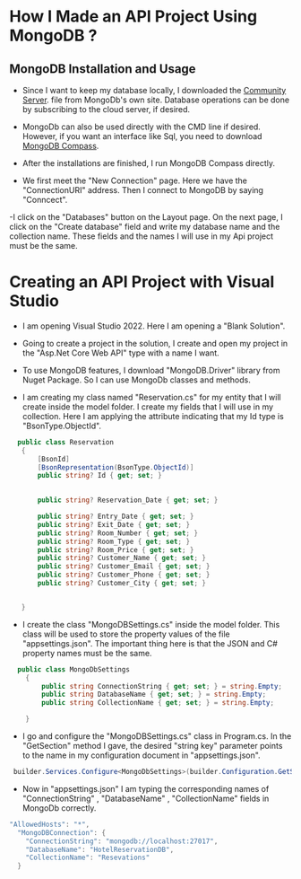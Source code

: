 # How I Made an API Project Using MongoDB ? 

## MongoDB Installation and Usage

- Since I want to keep my database locally, I downloaded the [Community Server](https://github.com/oguzhanKomcu/DATA_ACCESS/tree/master/DB_First). file from MongoDb's own site. Database operations can be done by subscribing to the cloud server, if desired.

- MongoDb can also be used directly with the CMD line if desired. However, if you want an interface like Sql, you need to download [ MongoDB Compass](https://github.com/oguzhanKomcu/DATA_ACCESS/tree/master/DB_First).

- After the installations are finished, I run MongoDB Compass directly.

- We first meet the "New Connection" page. Here we have the "ConnectionURI" address. Then I connect to MongoDB by saying "Conncect".

-I click on the "Databases" button on the Layout page. On the next page, I click on the "Create database" field and write my database name and the collection name. These fields and the names I will use in my Api project must be the same.

# Creating an API Project with Visual Studio 

- I am opening Visual Studio 2022. Here I am opening a "Blank Solution".

- Going to create a project in the solution, I create and open my project in the "Asp.Net Core Web API" type with a name I want.

- To use MongoDB features, I download "MongoDB.Driver" library from Nuget Package. So I can use MongoDb classes and methods.

- I am creating my class named "Reservation.cs" for my entity that I will create inside the model folder. I create my fields that I will use in my collection. Here I am applying the attribute indicating that my Id type is "BsonType.ObjectId".

 ```csharp
   public class Reservation
    {
        [BsonId]
        [BsonRepresentation(BsonType.ObjectId)]
        public string? Id { get; set; }
        

        public string? Reservation_Date { get; set; }

        public string? Entry_Date { get; set; }
        public string? Exit_Date { get; set; }
        public string? Room_Number { get; set; }
        public string? Room_Type { get; set; }
        public string? Room_Price { get; set; }
        public string? Customer_Name { get; set; }
        public string? Customer_Email { get; set; }
        public string? Customer_Phone { get; set; }
        public string? Customer_City { get; set; }


    }
```

- I create the class "MongoDBSettings.cs" inside the model folder. This class will be used to store the property values of the file "appsettings.json". The important thing here is that the JSON and C# property names must be the same.

```csharp
  public class MongoDbSettings
    {
        public string ConnectionString { get; set; } = string.Empty;
        public string DatabaseName { get; set; } = string.Empty;
        public string CollectionName { get; set; } = string.Empty;

    }
```
- I go and configure the "MongoDBSettings.cs" class in Program.cs. In the "GetSection" method I gave, the desired "string key" parameter points to the name in my configuration document in "appsettings.json".

```csharp
 builder.Services.Configure<MongoDbSettings>(builder.Configuration.GetSection("MongoDBConnection"));

```
- Now in "appsettings.json" I am typing the corresponding names of "ConnectionString" , "DatabaseName" , "CollectionName" fields in MongoDb correctly.

```csharp
"AllowedHosts": "*",
  "MongoDBConnection": {
    "ConnectionString": "mongodb://localhost:27017",
    "DatabaseName": "HotelReservationDB",
    "CollectionName": "Resevations"
  }

```
